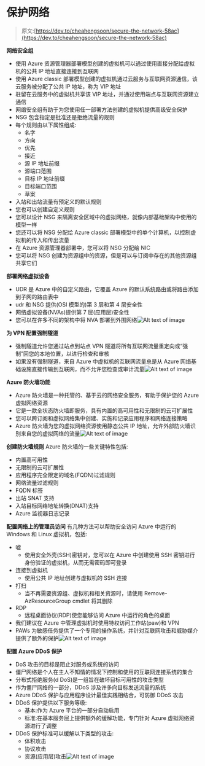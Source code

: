 # 保护网络

> 原文:[https://dev.to/cheahengsoon/secure-the-network-58ac](https://dev.to/cheahengsoon/secure-the-network-58ac)

**网络安全组**

*   使用 Azure 资源管理器部署模型创建的虚拟机可以通过使用直接分配给虚拟机的公共 IP 地址直接连接到互联网
*   使用 Azure classic 部署模型创建的虚拟机通过云服务与互联网资源通信，该云服务被分配了公共 IP 地址，称为 VIP 地址
*   驻留在云服务中的虚拟机共享该 VIP 地址，并通过使用端点与互联网资源建立通信
*   网络安全组有助于为您使用任一部署方法创建的虚拟机提供高级安全保护
*   NSG 包含指定是批准还是拒绝流量的规则
*   每个规则由以下属性组成:
    *   名字
    *   方向
    *   优先
    *   接近
    *   源 IP 地址前缀
    *   源端口范围
    *   目标 IP 地址前缀
    *   目标端口范围
    *   草案
*   入站和出站流量有预定义的默认规则
*   您也可以创建自定义规则
*   您可以设计 NSG 来隔离安全区域中的虚拟网络，就像内部基础架构中使用的模型一样
*   您还可以将 NSG 分配给 Azure classic 部署模型中的单个计算机，以控制虚拟机的传入和传出流量
*   在 Azure 资源管理器部署中，您可以将 NSG 分配给 NIC
*   您可以将 NSG 创建为资源组中的资源，但是可以与订阅中存在的其他资源组共享它们

**部署网络虚拟设备**

*   UDR 是 Azure 中的自定义路由，它覆盖 Azure 的默认系统路由或将路由添加到子网的路由表中
*   udr 和 NSG 提供(OSI 模型的)第 3 层和第 4 层安全性
*   网络虚拟设备(NVAs)提供第 7 层(应用层)安全性
*   您可以在许多不同的架构中将 NVA 部署到外围网络![Alt text of image](../Images/c9fb73a7ce315b940c3ec463c0a1e1bb.png)

**为 VPN 配置强制隧道**

*   强制隧道允许您通过站点到站点 VPN 隧道将所有互联网流量重定向或“强制”回您的本地位置，以进行检查和审核
*   如果没有强制隧道，来自 Azure 中虚拟机的互联网流量总是从 Azure 网络基础设施直接传输到互联网，而不允许您检查或审计流量![Alt text of image](../Images/dbe62acca842536233718d2063468b54.png)

**Azure 防火墙功能**

*   Azure 防火墙是一种托管的、基于云的网络安全服务，有助于保护您的 Azure 虚拟网络资源
*   它是一款全状态防火墙即服务，具有内置的高可用性和无限制的云可扩展性
*   您可以跨订阅和虚拟网络集中创建、实施和记录应用程序和网络连接策略
*   Azure 防火墙为您的虚拟网络资源使用静态公共 IP 地址，允许外部防火墙识别来自您的虚拟网络的流量![Alt text of image](../Images/0dcf15d9bcb338375618a8fe3aaffc4b.png)

**创建防火墙规则**
Azure 防火墙的一些关键特性包括:

*   内置高可用性
*   无限制的云可扩展性
*   应用程序完全限定的域名(FQDN)过滤规则
*   网络流量过滤规则
*   FQDN 标签
*   出站 SNAT 支持
*   入站目标网络地址转换(DNAT)支持
*   Azure 监视器日志记录

**配置网络上的管理员访问**
有几种方法可以帮助安全访问 Azure 中运行的 Windows 和 Linux 虚拟机，包括:

*   嘘
    *   使用安全外壳(SSH)密钥对，您可以在 Azure 中创建使用 SSH 密钥进行身份验证的虚拟机，从而无需密码即可登录
*   连接到虚拟机
    *   使用公共 IP 地址创建与虚拟机的 SSH 连接
*   打扫
    *   当不再需要资源组、虚拟机和相关资源时，请使用 Remove-AzResourceGroup cmdlet 将其删除
*   RDP
    *   远程桌面协议(RDP)使您能够访问 Azure 中运行的角色的桌面
*   我们建议在 Azure 中管理虚拟机时使用特权访问工作站(paw)和 VPN
*   PAWs 为敏感任务提供了一个专用的操作系统，并针对互联网攻击和威胁媒介提供了额外的保护![Alt text of image](../Images/fc69af2e98719b8919722156faf7eae0.png)

**配置 Azure DDoS 保护**

*   DoS 攻击的目标是阻止对服务或系统的访问
*   僵尸网络是个人在主人不知情的情况下控制和使用的互联网连接系统的集合
*   分布式拒绝服务(d DoS)是一组旨在破坏目标可用性的攻击类型
*   作为僵尸网络的一部分，DDoS 涉及许多向目标发送流量的系统
*   Azure DDoS 保护与应用程序设计最佳实践相结合，可防御 DDoS 攻击
*   DDoS 保护提供以下服务等级:
    *   基本:作为 Azure 平台的一部分自动启用
    *   标准:在基本服务层上提供额外的缓解功能，专门针对 Azure 虚拟网络资源进行了调整
*   DDoS 保护标准可以缓解以下类型的攻击:
    *   体积攻击
    *   协议攻击
    *   资源(应用层)攻击![Alt text of image](../Images/cfdb7cfd9a8a25bee63e3b5d53efe05c.png)